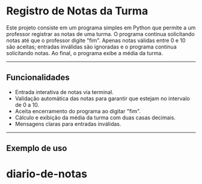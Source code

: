 # Registro de Notas da Turma

Este projeto consiste em um programa simples em Python que permite a um professor registrar as notas de uma turma. O programa continua solicitando notas até que o professor digite "fim". Apenas notas válidas entre 0 e 10 são aceitas; entradas inválidas são ignoradas e o programa continua solicitando notas. Ao final, o programa exibe a média da turma.

---

## Funcionalidades

- Entrada interativa de notas via terminal.
- Validação automática das notas para garantir que estejam no intervalo de 0 a 10.
- Aceita encerramento do programa ao digitar "fim".
- Cálculo e exibição da média da turma com duas casas decimais.
- Mensagens claras para entradas inválidas.

---

## Exemplo de uso
# diario-de-notas
